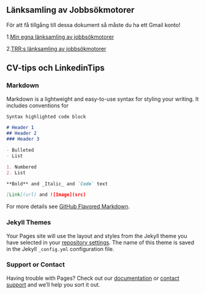 ## Länksamling av Jobbsökmotorer

För att få tillgång till dessa dokument så måste du ha ett Gmail konto!

1.[Min egna länksamling av jobbsökmotorer](https://drive.google.com/file/d/1w4dI7M9Re2PRdoUEsnW4xhyx-l4jRdjh/view?usp=sharing)

2.[TRR:s länksamling av jobbsökmotorer](https://drive.google.com/file/d/1JfsvKhnib37bMbGejKuCrgAgw-4clWgo/view?usp=sharing)

## CV-tips och LinkedinTips



### Markdown

Markdown is a lightweight and easy-to-use syntax for styling your writing. It includes conventions for

```markdown
Syntax highlighted code block

# Header 1
## Header 2
### Header 3

- Bulleted
- List

1. Numbered
2. List

**Bold** and _Italic_ and `Code` text

[Link](url) and ![Image](src)
```

For more details see [GitHub Flavored Markdown](https://guides.github.com/features/mastering-markdown/).

### Jekyll Themes

Your Pages site will use the layout and styles from the Jekyll theme you have selected in your [repository settings](https://github.com/Alperr91/Anslagstavlan/settings). The name of this theme is saved in the Jekyll `_config.yml` configuration file.

### Support or Contact

Having trouble with Pages? Check out our [documentation](https://help.github.com/categories/github-pages-basics/) or [contact support](https://github.com/contact) and we’ll help you sort it out.
